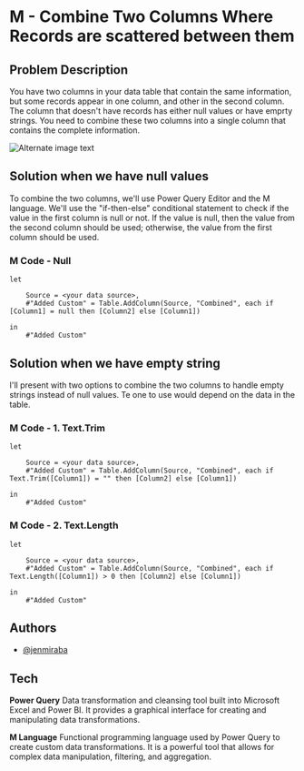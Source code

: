 

# M - Combine Two Columns Where Records are scattered between them

## Problem Description
You have two columns in your data table that contain the same information, but some records appear in one column, and other in the second column. The column that doesn't have records has either null values or have emprty strings. You need to combine these two columns into a single column that contains the complete information.

![Alternate image text](https://i.imgur.com/5UB8Egv.png)


## Solution when we have null values
To combine the two columns, we'll use Power Query Editor and the M language. We'll use the "if-then-else" conditional statement to check if the value in the first column is null or not. If the value is null, then the value from the second column should be used; otherwise, the value from the first column should be used.

### M Code - Null

```
let
    
    Source = <your data source>,
    #"Added Custom" = Table.AddColumn(Source, "Combined", each if [Column1] = null then [Column2] else [Column1])

in  
    #"Added Custom"
```


## Solution when we have empty string
I'll present with two options to combine the two columns to handle empty strings instead of null values. Te one to use would depend on the data in the table.

### M Code - 1. Text.Trim

```
let
    
    Source = <your data source>,
    #"Added Custom" = Table.AddColumn(Source, "Combined", each if Text.Trim([Column1]) = "" then [Column2] else [Column1])

in  
    #"Added Custom"
```

### M Code - 2. Text.Length

```
let
    
    Source = <your data source>,
    #"Added Custom" = Table.AddColumn(Source, "Combined", each if Text.Length([Column1]) > 0 then [Column2] else [Column1])

in  
    #"Added Custom"
```

## Authors

- [@jenmiraba](https://github.com/jenmiraba)


## Tech

**Power Query** 
Data transformation and cleansing tool built into Microsoft Excel and Power BI. It provides a graphical interface for creating and manipulating data transformations. 


**M Language**
Functional programming language used by Power Query to create custom data transformations. It is a powerful tool that allows for complex data manipulation, filtering, and aggregation.


